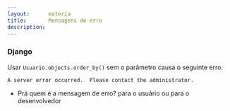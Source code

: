 ```yaml
---
layout:      materia
title:       Mensagens de erro
description: 
---
```




### Django

Usar `Usuario.objects.order_by()` sem o parâmetro causa o seguinte erro.

    A server error occurred.  Please contact the administrator.

- Prá quem é a mensagem de erro? para o usuário ou para o desenvolvedor